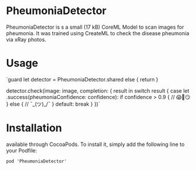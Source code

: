 # PheumoniaDetector
PheumoniaDetector is s a small (17 kB) CoreML Model to scan images for pheumonia. It was trained using CreateML to check the disease pheumonia via xRay photos.
# Usage
  `guard  let detector = PheumoniaDetector.shared else {
    return
  }

  detector.check(image: image, completion: { result in
    switch result {
    case let .success(pheumoniaConfidence: confidence):
        if confidence > 0.9 {
            // 😱🙈😏
        } else {
            // ¯\_(ツ)_/¯
        }
    default:
        break
     }
  })`


# Installation
available through CocoaPods. To install it, simply add the following line to your Podfile:

`pod 'PheumoniaDetector'`
